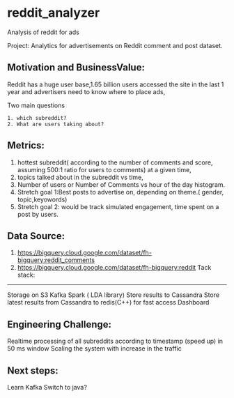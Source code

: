 # reddit_analyzer
Analysis of reddit for ads

Project:
Analytics for advertisements on Reddit comment and post dataset.



Motivation and BusinessValue:
-----------------------------

Reddit has a huge user base,1.65 billion users accessed the site in the last 1 year
and advertisers need to know where to place ads, 

Two main questions

    1. which subreddit? 
    2. What are users taking about?
    
Metrics: 
----------

1. hottest subreddit( according to the number of comments and score, assuming 500:1 ratio for users to comments) at a given time, 
2. topics talked about in the subreddit vs time, 
3. Number of users or Number of Comments vs hour of the day histogram.
4. Stretch goal 1:Best posts to advertise on, depending on theme.( gender, topic,keyowords)
5. Stretch goal 2: would be track simulated engagement, time spent on a post by users.

Data Source:
--------------

1. https://bigquery.cloud.google.com/dataset/fh-bigquery:reddit_comments
2. https://bigquery.cloud.google.com/dataset/fh-bigquery:reddit
Tack stack:
-------------

Storage on S3
Kafka
Spark ( LDA library)
Store results to Cassandra
Store latest results from Cassandra to redis(C++) for fast access
Dashboard




Engineering Challenge:
----------------------

Realtime processing of all subreddits according to timestamp (speed up) in 50 ms window
Scaling the system with increase in the traffic

Next steps:
--------------

Learn Kafka
Switch to java?


